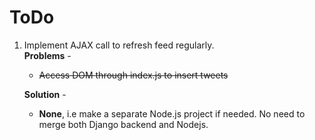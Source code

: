 ToDo
====

1. Implement AJAX call to refresh feed regularly.  
   **Problems** -   
     * ~~Access DOM through index.js to insert tweets~~  
     
   **Solution** - 
     * **None**, i.e make a separate Node.js project if needed. No need to merge both Django backend and Nodejs.
